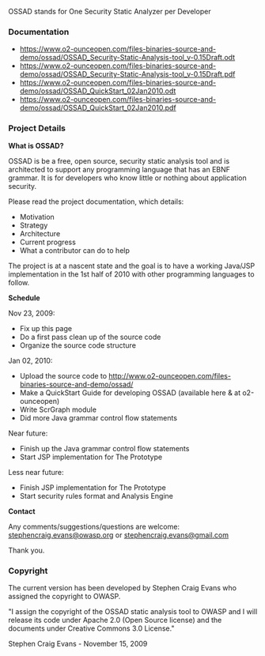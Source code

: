 OSSAD stands for One Security Static Analyzer per Developer

### Documentation

  - <https://www.o2-ounceopen.com/files-binaries-source-and-demo/ossad/OSSAD_Security-Static-Analysis-tool_v-0.15Draft.odt>
  - <https://www.o2-ounceopen.com/files-binaries-source-and-demo/ossad/OSSAD_Security-Static-Analysis-tool_v-0.15Draft.pdf>
  - <https://www.o2-ounceopen.com/files-binaries-source-and-demo/ossad/OSSAD_QuickStart_02Jan2010.odt>
  - <https://www.o2-ounceopen.com/files-binaries-source-and-demo/ossad/OSSAD_QuickStart_02Jan2010.pdf>

### Project Details

**What is OSSAD?**

OSSAD is be a free, open source, security static analysis tool and is
architected to support any programming language that has an EBNF
grammar. It is for developers who know little or nothing about
application security.

Please read the project documentation, which details:

  - Motivation
  - Strategy
  - Architecture
  - Current progress
  - What a contributor can do to help

The project is at a nascent state and the goal is to have a working
Java/JSP implementation in the 1st half of 2010 with other programming
languages to follow.

**Schedule**

Nov 23, 2009:

  - Fix up this page
  - Do a first pass clean up of the source code
  - Organize the source code structure

Jan 02, 2010:

  - Upload the source code to
    <http://www.o2-ounceopen.com/files-binaries-source-and-demo/ossad/>
  - Make a QuickStart Guide for developing OSSAD (available here & at
    o2-ounceopen)
  - Write ScrGraph module
  - Did more Java grammar control flow statements

Near future:

  - Finish up the Java grammar control flow statements
  - Start JSP implementation for The Prototype

Less near future:

  - Finish JSP implementation for The Prototype
  - Start security rules format and Analysis Engine

**Contact**

Any comments/suggestions/questions are welcome:
stephencraig.evans@owasp.org or stephencraig.evans@gmail.com

Thank you.

### Copyright

The current version has been developed by Stephen Craig Evans who
assigned the copyright to OWASP.

"I assign the copyright of the OSSAD static analysis tool to OWASP and I
will release its code under Apache 2.0 (Open Source license) and the
documents under Creative Commons 3.0 License."

Stephen Craig Evans - November 15, 2009